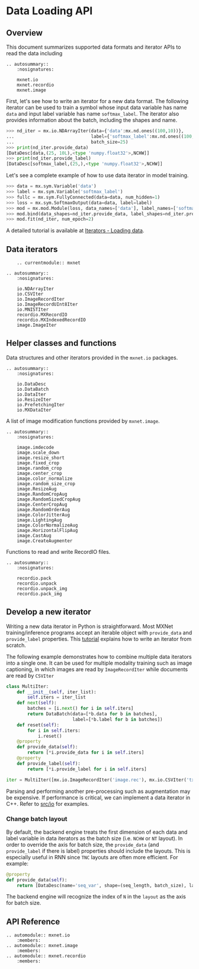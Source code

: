 # Data Loading API

## Overview

This document summarizes supported data formats and iterator APIs to read the
data including

```eval_rst
.. autosummary::
    :nosignatures:

    mxnet.io
    mxnet.recordio
    mxnet.image
```

First, let's see how to write an iterator for a new data format.
The following iterator can be used to train a symbol whose input data variable has
name `data` and input label variable has name `softmax_label`.
The iterator also provides information about the batch, including the
shapes and name.

```python
>>> nd_iter = mx.io.NDArrayIter(data={'data':mx.nd.ones((100,10))},
...                             label={'softmax_label':mx.nd.ones((100,))},
...                             batch_size=25)
>>> print(nd_iter.provide_data)
[DataDesc[data,(25, 10L),<type 'numpy.float32'>,NCHW]]
>>> print(nd_iter.provide_label)
[DataDesc[softmax_label,(25,),<type 'numpy.float32'>,NCHW]]
```

Let's see a complete example of how to use data iterator in model training.
```python
>>> data = mx.sym.Variable('data')
>>> label = mx.sym.Variable('softmax_label')
>>> fullc = mx.sym.FullyConnected(data=data, num_hidden=1)
>>> loss = mx.sym.SoftmaxOutput(data=data, label=label)
>>> mod = mx.mod.Module(loss, data_names=['data'], label_names=['softmax_label'])
>>> mod.bind(data_shapes=nd_iter.provide_data, label_shapes=nd_iter.provide_label)
>>> mod.fit(nd_iter, num_epoch=2)
```

A detailed tutorial is available at
[Iterators - Loading data](http://mxnet.io/tutorials/basic/data.html).

## Data iterators

```eval_rst
    .. currentmodule:: mxnet
```

```eval_rst
.. autosummary::
    :nosignatures:

    io.NDArrayIter
    io.CSVIter
    io.ImageRecordIter
    io.ImageRecordUInt8Iter
    io.MNISTIter
    recordio.MXRecordIO
    recordio.MXIndexedRecordIO
    image.ImageIter
```

## Helper classes and functions


Data structures and other iterators provided in the ``mxnet.io`` packages.

```eval_rst
.. autosummary::
    :nosignatures:

    io.DataDesc
    io.DataBatch
    io.DataIter
    io.ResizeIter
    io.PrefetchingIter
    io.MXDataIter
```

A list of image modification functions provided by ``mxnet.image``.

```eval_rst
.. autosummary::
    :nosignatures:

    image.imdecode
    image.scale_down
    image.resize_short
    image.fixed_crop
    image.random_crop
    image.center_crop
    image.color_normalize
    image.random_size_crop
    image.ResizeAug
    image.RandomCropAug
    image.RandomSizedCropAug
    image.CenterCropAug
    image.RandomOrderAug
    image.ColorJitterAug
    image.LightingAug
    image.ColorNormalizeAug
    image.HorizontalFlipAug
    image.CastAug
    image.CreateAugmenter
```

Functions to read and write RecordIO files.

```eval_rst
.. autosummary::
    :nosignatures:

    recordio.pack
    recordio.unpack
    recordio.unpack_img
    recordio.pack_img
```

## Develop a new iterator

Writing a new data iterator in Python is straightforward. Most MXNet
training/inference programs accept an iterable object with ``provide_data``
and ``provide_label`` properties.
This [tutorial](http://mxnet.io/tutorials/basic/data.html) explains how to
write an iterator from scratch.

The following example demonstrates how to combine
multiple data iterators into a single one. It can be used for multiple
modality training such as image captioning, in which images are read by
``ImageRecordIter`` while documents are read by ``CSVIter``

```python
class MultiIter:
    def __init__(self, iter_list):
        self.iters = iter_list
    def next(self):
        batches = [i.next() for i in self.iters]
        return DataBatch(data=[*b.data for b in batches],
                         label=[*b.label for b in batches])
    def reset(self):
        for i in self.iters:
            i.reset()
    @property
    def provide_data(self):
        return [*i.provide_data for i in self.iters]
    @property
    def provide_label(self):
        return [*i.provide_label for i in self.iters]

iter = MultiIter([mx.io.ImageRecordIter('image.rec'), mx.io.CSVIter('txt.csv')])
```

Parsing and performing another pre-processing such as augmentation may be expensive.
If performance is critical, we can implement a data iterator in C++. Refer to
[src/io](https://github.com/dmlc/mxnet/tree/master/src/io) for examples.

### Change batch layout

By default, the backend engine treats the first dimension of each data and label variable in data
iterators as the batch size (i.e. `NCHW` or `NT` layout). In order to override the axis for batch size,
the `provide_data` (and `provide_label` if there is label) properties should include the layouts. This
is especially useful in RNN since `TNC` layouts are often more efficient. For example:

```python
@property
def provide_data(self):
    return [DataDesc(name='seq_var', shape=(seq_length, batch_size), layout='TN')]
```
The backend engine will recognize the index of `N` in the `layout` as the axis for batch size.

## API Reference

<script type="text/javascript" src='../../_static/js/auto_module_index.js'></script>

```eval_rst
.. automodule:: mxnet.io
    :members:
.. automodule:: mxnet.image
    :members:
.. automodule:: mxnet.recordio
    :members:
```
<script>auto_index("api-reference");</script>
